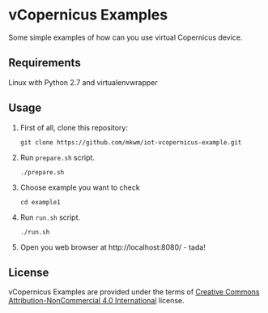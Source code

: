 # vCopernicus Examples
Some simple examples of how can you use virtual Copernicus device.

## Requirements
Linux with Python 2.7 and virtualenvwrapper

## Usage
1. First of all, clone this repository:
   ```
   git clone https://github.com/mkwm/iot-vcopernicus-example.git
   ```

2. Run ```prepare.sh``` script. 
   ```
   ./prepare.sh
   ```

3. Choose example you want to check
   ```
   cd example1
   ```

4. Run ```run.sh``` script.
   ```
   ./run.sh
   ```

5. Open you web browser at http://localhost:8080/ - tada!

## License
vCopernicus Examples are provided under the terms of [Creative Commons Attribution-NonCommercial 4.0 International](http://creativecommons.org/licenses/by-nc/4.0/) license.
